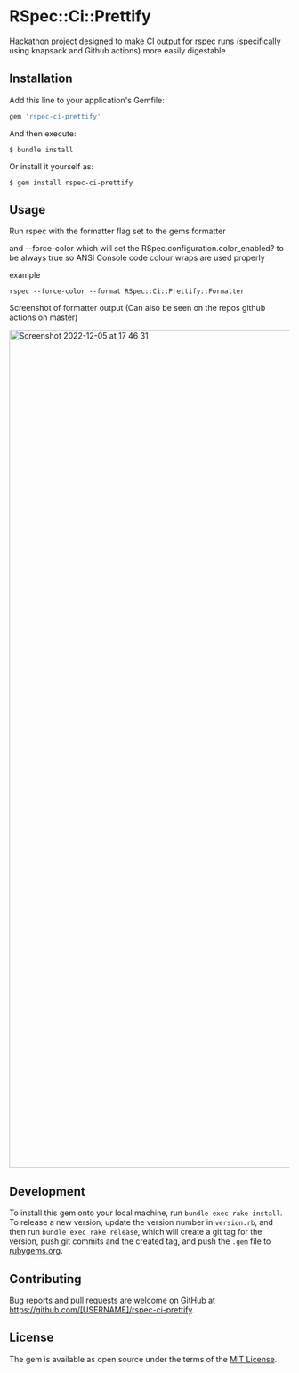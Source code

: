 # RSpec::Ci::Prettify

Hackathon project designed to make CI output for rspec runs (specifically using knapsack and Github actions) more easily digestable

## Installation

Add this line to your application's Gemfile:

```ruby
gem 'rspec-ci-prettify'
```

And then execute:

    $ bundle install

Or install it yourself as:

    $ gem install rspec-ci-prettify

## Usage

Run rspec with the formatter flag set to the gems formatter

and --force-color which will set the RSpec.configuration.color_enabled? to be always true so ANSI Console code
colour wraps are used properly 

example
```
rspec --force-color --format RSpec::Ci::Prettify::Formatter
```

Screenshot of formatter output (Can also be seen on the repos github actions on master)

<img width="1505" alt="Screenshot 2022-12-05 at 17 46 31" src="https://user-images.githubusercontent.com/76173161/205706328-44bc387c-03cc-4112-a78a-c937557d6bf3.png">

## Development

To install this gem onto your local machine, run `bundle exec rake install`. To release a new version, update the version number in `version.rb`, and then run `bundle exec rake release`, which will create a git tag for the version, push git commits and the created tag, and push the `.gem` file to [rubygems.org](https://rubygems.org).

## Contributing

Bug reports and pull requests are welcome on GitHub at https://github.com/[USERNAME]/rspec-ci-prettify.

## License

The gem is available as open source under the terms of the [MIT License](https://opensource.org/licenses/MIT).

